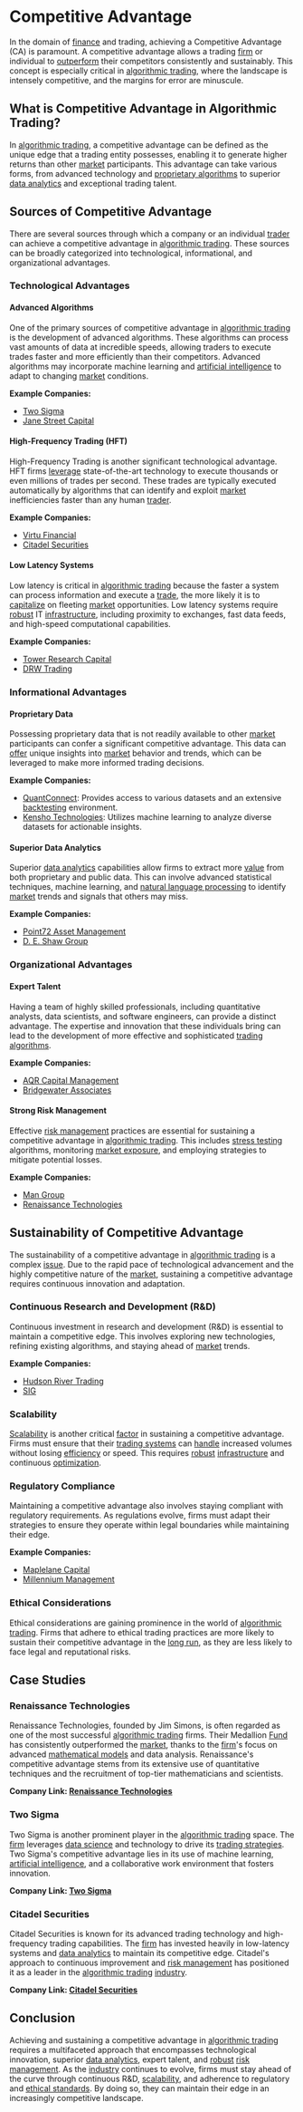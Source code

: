 # Competitive Advantage

In the domain of [finance](../f/finance.md) and trading, achieving a Competitive Advantage (CA) is paramount. A competitive advantage allows a trading [firm](../f/firm.md) or individual to [outperform](../o/outperform.md) their competitors consistently and sustainably. This concept is especially critical in [algorithmic trading](../a/accountability.md), where the landscape is intensely competitive, and the margins for error are minuscule. 

## What is Competitive Advantage in Algorithmic Trading?

In [algorithmic trading](../a/accountability.md), a competitive advantage can be defined as the unique edge that a trading entity possesses, enabling it to generate higher returns than other [market](../m/market.md) participants. This advantage can take various forms, from advanced technology and [proprietary algorithms](../p/proprietary_algorithms.md) to superior [data analytics](../d/data_analytics.md) and exceptional trading talent.

## Sources of Competitive Advantage

There are several sources through which a company or an individual [trader](../t/trader.md) can achieve a competitive advantage in [algorithmic trading](../a/accountability.md). These sources can be broadly categorized into technological, informational, and organizational advantages.

### Technological Advantages

#### Advanced Algorithms

One of the primary sources of competitive advantage in [algorithmic trading](../a/accountability.md) is the development of advanced algorithms. These algorithms can process vast amounts of data at incredible speeds, allowing traders to execute trades faster and more efficiently than their competitors. Advanced algorithms may incorporate machine learning and [artificial intelligence](../a/artificial_intelligence_in_trading.md) to adapt to changing [market](../m/market.md) conditions.

**Example Companies:**
- [Two Sigma](https://www.twosigma.com/)
- [Jane Street Capital](https://www.janestreet.com/)

#### High-Frequency Trading (HFT)

High-Frequency Trading is another significant technological advantage. HFT firms [leverage](../l/leverage.md) state-of-the-art technology to execute thousands or even millions of trades per second. These trades are typically executed automatically by algorithms that can identify and exploit [market](../m/market.md) inefficiencies faster than any human [trader](../t/trader.md).

**Example Companies:**
- [Virtu Financial](https://www.virtu.com/)
- [Citadel Securities](https://www.citadelsecurities.com/)

#### Low Latency Systems

Low latency is critical in [algorithmic trading](../a/accountability.md) because the faster a system can process information and execute a [trade](../t/trade.md), the more likely it is to [capitalize](../c/capitalize.md) on fleeting [market](../m/market.md) opportunities. Low latency systems require [robust](../r/robust.md) IT [infrastructure](../i/infrastructure.md), including proximity to exchanges, fast data feeds, and high-speed computational capabilities.

**Example Companies:**
- [Tower Research Capital](https://www.tower-research.com/)
- [DRW Trading](https://drw.com/)

### Informational Advantages

#### Proprietary Data

Possessing proprietary data that is not readily available to other [market](../m/market.md) participants can confer a significant competitive advantage. This data can [offer](../o/offer.md) unique insights into [market](../m/market.md) behavior and trends, which can be leveraged to make more informed trading decisions. 

**Example Companies:**
- [QuantConnect](https://www.quantconnect.com/): Provides access to various datasets and an extensive [backtesting](../b/backtesting.md) environment.
- [Kensho Technologies](https://www.kensho.com/): Utilizes machine learning to analyze diverse datasets for actionable insights.

#### Superior Data Analytics

Superior [data analytics](../d/data_analytics.md) capabilities allow firms to extract more [value](../v/value.md) from both proprietary and public data. This can involve advanced statistical techniques, machine learning, and [natural language processing](../n/natural_language_processing_(nlp)_in_trading.md) to identify [market](../m/market.md) trends and signals that others may miss.

**Example Companies:**
- [Point72 Asset Management](https://www.point72.com/)
- [D. E. Shaw Group](https://www.deshaw.com/)

### Organizational Advantages

#### Expert Talent

Having a team of highly skilled professionals, including quantitative analysts, data scientists, and software engineers, can provide a distinct advantage. The expertise and innovation that these individuals bring can lead to the development of more effective and sophisticated [trading algorithms](../t/trading_algorithms.md).

**Example Companies:**
- [AQR Capital Management](https://www.aqr.com/)
- [Bridgewater Associates](https://www.bridgewater.com/)

#### Strong Risk Management

Effective [risk management](../r/risk_management.md) practices are essential for sustaining a competitive advantage in [algorithmic trading](../a/accountability.md). This includes [stress testing](../s/stress_testing.md) algorithms, monitoring [market exposure](../m/market_exposure.md), and employing strategies to mitigate potential losses.

**Example Companies:**
- [Man Group](https://www.man.com/)
- [Renaissance Technologies](https://www.rentec.com/home.cgi)

## Sustainability of Competitive Advantage

The sustainability of a competitive advantage in [algorithmic trading](../a/accountability.md) is a complex [issue](../i/issue.md). Due to the rapid pace of technological advancement and the highly competitive nature of the [market](../m/market.md), sustaining a competitive advantage requires continuous innovation and adaptation.

### Continuous Research and Development (R&D)

Continuous investment in research and development (R&D) is essential to maintain a competitive edge. This involves exploring new technologies, refining existing algorithms, and staying ahead of [market](../m/market.md) trends.

**Example Companies:**
- [Hudson River Trading](https://www.hudsonrivertrading.com/)
- [SIG](https://sig.com/)

### Scalability

[Scalability](../s/scalability.md) is another critical [factor](../f/factor.md) in sustaining a competitive advantage. Firms must ensure that their [trading systems](../t/trading_systems.md) can [handle](../h/handle.md) increased volumes without losing [efficiency](../e/efficiency.md) or speed. This requires [robust](../r/robust.md) [infrastructure](../i/infrastructure.md) and continuous [optimization](../o/optimization.md).

### Regulatory Compliance

Maintaining a competitive advantage also involves staying compliant with regulatory requirements. As regulations evolve, firms must adapt their strategies to ensure they operate within legal boundaries while maintaining their edge.

**Example Companies:**
- [Maplelane Capital](https://maplelanefunds.com/)
- [Millennium Management](https://www.mlp.com/)

### Ethical Considerations

Ethical considerations are gaining prominence in the world of [algorithmic trading](../a/accountability.md). Firms that adhere to ethical trading practices are more likely to sustain their competitive advantage in the [long run](../l/long_run.md), as they are less likely to face legal and reputational risks.

## Case Studies

### Renaissance Technologies

Renaissance Technologies, founded by Jim Simons, is often regarded as one of the most successful [algorithmic trading](../a/accountability.md) firms. Their Medallion [Fund](../f/fund.md) has consistently outperformed the [market](../m/market.md), thanks to the [firm](../f/firm.md)'s focus on advanced [mathematical models](../m/mathematical_models_in_trading.md) and data analysis. Renaissance's competitive advantage stems from its extensive use of quantitative techniques and the recruitment of top-tier mathematicians and scientists.

**Company Link: [Renaissance Technologies](https://www.rentec.com/home.cgi)**

### Two Sigma

Two Sigma is another prominent player in the [algorithmic trading](../a/accountability.md) space. The [firm](../f/firm.md) leverages [data science](../d/data_science_in_trading.md) and technology to drive its [trading strategies](../t/trading_strategies.md). Two Sigma's competitive advantage lies in its use of machine learning, [artificial intelligence](../a/artificial_intelligence_in_trading.md), and a collaborative work environment that fosters innovation.

**Company Link: [Two Sigma](https://www.twosigma.com/)**

### Citadel Securities

Citadel Securities is known for its advanced trading technology and high-frequency trading capabilities. The [firm](../f/firm.md) has invested heavily in low-latency systems and [data analytics](../d/data_analytics.md) to maintain its competitive edge. Citadel's approach to continuous improvement and [risk management](../r/risk_management.md) has positioned it as a leader in the [algorithmic trading](../a/accountability.md) [industry](../i/industry.md).

**Company Link: [Citadel Securities](https://www.citadelsecurities.com/)**

## Conclusion

Achieving and sustaining a competitive advantage in [algorithmic trading](../a/accountability.md) requires a multifaceted approach that encompasses technological innovation, superior [data analytics](../d/data_analytics.md), expert talent, and [robust](../r/robust.md) [risk management](../r/risk_management.md). As the [industry](../i/industry.md) continues to evolve, firms must stay ahead of the curve through continuous R&D, [scalability](../s/scalability.md), and adherence to regulatory and [ethical standards](../e/ethical_standards_in_trading.md). By doing so, they can maintain their edge in an increasingly competitive landscape.